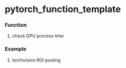 # pytorch_function_template



### Function
1. check GPU process time


### Example
1. torchvision ROI pooling

